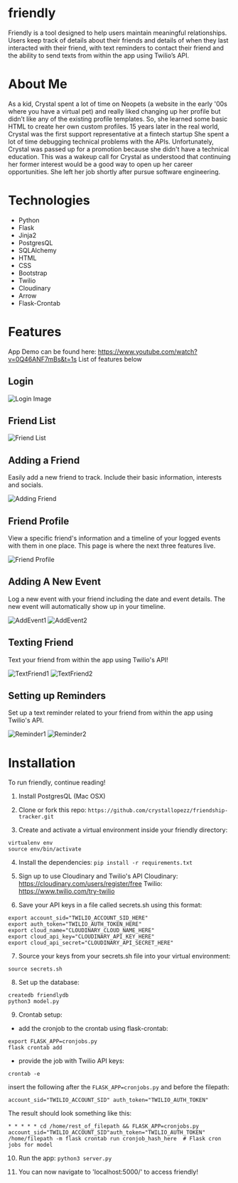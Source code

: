 # friendly
Friendly is a tool designed to help users maintain meaningful relationships. Users keep track of details about their friends and details of when they last interacted with their friend, with text reminders to contact their friend and the ability to send texts from within the app using Twilio’s API.

# About Me
As a kid, Crystal spent a lot of time on Neopets (a website  in the early '00s where you have a virtual pet) and really liked changing up her profile but didn’t like any of the existing profile templates. So, she learned some basic HTML to create her own custom profiles. 15 years later in the real world, Crystal was the first support representative at a fintech startup  She spent a lot of time  debugging technical problems with the APIs. Unfortunately, Crystal was passed up for a promotion because she didn't have a technical education. 
This was a wakeup call for Crystal as understood that continuing her former interest would be a good way to open up her  career opportunities. She left her job shortly after pursue software engineering.

# Technologies
* Python
* Flask
* Jinja2
* PostgresQL
* SQLAlchemy
* HTML
* CSS
* Bootstrap
* Twilio
* Cloudinary
* Arrow
* Flask-Crontab

# Features
App Demo can be found here: https://www.youtube.com/watch?v=0Q46ANF7mBs&t=1s
List of features below

## Login
![Login Image](https://github.com/crystallopezz/friendship-tracker/blob/master/static/readme_files/Login.png)

## Friend List
![Friend List](https://github.com/crystallopezz/friendship-tracker/blob/master/static/readme_files/Friend%20List.png)

## Adding a Friend
Easily add a new friend to track. Include their basic information, interests and socials.

![Adding Friend](https://github.com/crystallopezz/friendship-tracker/blob/master/static/readme_files/Add%20New%20Friend.png)

## Friend Profile
View a specific friend's information and a timeline of your logged events with them in one place. This page is where the next three features live.

![Friend Profile](https://github.com/crystallopezz/friendship-tracker/blob/master/static/readme_files/Friend%20Profile.png)

## Adding A New Event
Log a new event with your friend including the date and event details. The new event will automatically show up in your timeline.

![AddEvent1](https://github.com/crystallopezz/friendship-tracker/blob/master/static/readme_files/Add%20Event.png)
![AddEvent2](https://github.com/crystallopezz/friendship-tracker/blob/master/static/readme_files/Add%20Event%202.png)

## Texting Friend
Text your friend from within the app using Twilio's API!

![TextFriend1](https://github.com/crystallopezz/friendship-tracker/blob/master/static/readme_files/Send%20Text.png)
![TextFriend2](https://github.com/crystallopezz/friendship-tracker/blob/master/static/readme_files/Send%20Text%202.png)

## Setting up Reminders
Set up a text reminder related to your friend from within the app using Twilio's API.

![Reminder1](https://github.com/crystallopezz/friendship-tracker/blob/master/static/readme_files/Reminder%201.png)
![Reminder2](https://github.com/crystallopezz/friendship-tracker/blob/master/static/readme_files/Reminder%202.png)


# Installation
To run friendly, continue reading!

1. Install PostgresQL (Mac OSX)

2. Clone or fork this repo: 
````https://github.com/crystallopezz/friendship-tracker.git````

3. Create and activate a virtual environment inside your friendly directory:
````
virtualenv env
source env/bin/activate
````

4. Install the dependencies: 
````pip install -r requirements.txt````

5. Sign up to use Cloudinary and Twilio's API
Cloudinary: https://cloudinary.com/users/register/free
Twilio: https://www.twilio.com/try-twilio

6. Save your API keys in a file called secrets.sh using this format:

````
export account_sid="TWILIO_ACCOUNT_SID_HERE"
export auth_token="TWILIO_AUTH_TOKEN_HERE"
export cloud_name="CLOUDINARY_CLOUD_NAME_HERE"
export cloud_api_key="CLOUDINARY_API_KEY_HERE"
export cloud_api_secret="CLOUDINARY_API_SECRET_HERE"
````

7. Source your keys from your secrets.sh file into your virtual environment:

````source secrets.sh````

8. Set up the database:

````
createdb friendlydb
python3 model.py
````

9. Crontab setup: 

* add the cronjob to the crontab using flask-crontab:
````
export FLASK_APP=cronjobs.py
flask crontab add
````

* provide the job with Twilio API keys: 
````
crontab -e
````
insert the following after the `FLASK_APP=cronjobs.py` and before the filepath: 
````
account_sid="TWILIO_ACCOUNT_SID" auth_token="TWILIO_AUTH_TOKEN"
````
The result should look something like this: 
````
* * * * * cd /home/rest_of_filepath && FLASK_APP=cronjobs.py account_sid="TWILIO_ACCOUNT_SID"auth_token="TWILIO_AUTH_TOKEN" /home/filepath -m flask crontab run cronjob_hash_here  # Flask cron jobs for model
````

10. Run the app: 
````python3 server.py````

11. You can now navigate to 'localhost:5000/' to access friendly!
